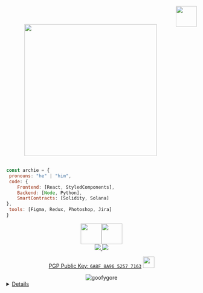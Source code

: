 <a href="https://www.linkedin.com/in/aron-chaves/" target="_blank"><img src="https://cdn.glitch.me/f914e085-7333-414f-bfc4-af653a7b139c%2FILLO_Diamond_L_Solo.gif" width="55" align="right"></a> 



</br></br>



<div align="center">
<img src="https://c.tenor.com/s2sis7cYUV8AAAAM/laughing-goofy-laugh.gif" width="350">
 </br>

 
  <br/>



</div>

 
<p align="center">
 

 ```javascript
const archie = {
  pronouns: "he" | "him",
  code: {
     Frontend: [React, StyledComponents],
     Backend: [Node, Python],
     SmartContracts: [Solidity, Solana]
 },
  tools: [Figma, Redux, Photoshop, Jira]
}
```
 
 <div align="center">
<img src="https://i.giphy.com/media/eNAsjO55tPbgaor7ma/200w.webp" width="55" align="center"><img src="https://i.osmarks.net/ferris.gif" width="55" align="center">
  
  </br>
 <a href="https://archlinux.org/" target="_blank"> <img src="https://img.shields.io/badge/Linux-FCC624?style=for-the-badge&logo=linux&logoColor=black"</a>
 <a href="https://webassembly.org/" target="_blank"> <img src="https://img.shields.io/badge/WebAssembly-654FF0?style=for-the-badge&logo=WebAssembly&logoColor=white" </a>

</div>
 
  
  
 </p>



<div align="center">
 
 PGP Public Key: [`6A8F 8A96 5257 7163`](https://keybase.io/the_architect/pgp_keys.asc) <img src="https://user-images.githubusercontent.com/42378118/110234147-e3259600-7f4e-11eb-95be-0c4047144dea.gif" width="30">
 
 <div>
<img src="https://komarev.com/ghpvc/?username=goofygore&label=Views&color=f901cf&style=flat" alt="goofygore" /><a href="https://www.linkedin.com/in/aron-chaves/" target="_blank">
 </div>
 
 
 
</div>
  
 
  <details>
  <p><img src="https://github-readme-stats.vercel.app/api/top-langs?username=goofygore&show_icons=true&theme=highcontrast&locale=en&layout=compact" alt="goofygore" /></p>
</details>

